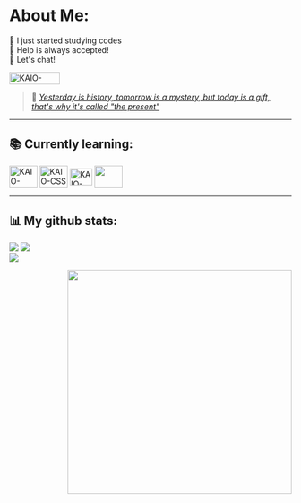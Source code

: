 



  
  <div>
<h1> About Me: </h1>
  <p>
  🔭 I just started studying codes <br>🤝 Help is always accepted!<br>💬 Let's chat!<br> 
    
  <a href="https://www.linkedin.com/in/kaio-mendes-6bb1a22b6/" target="_blank" rel="external"><img align="center" alt="KAIO-LINKEDIN" height="22,5" width="90" src="https://img.shields.io/badge/LinkedIn-0077B5?style=for-the-badge&logo=linkedin&logoColor=white"></a>
  </a>
    <blockquote>🌱 <em><a href="https://www.youtube.com/watch?v=HeOLas58buw" target="_blank" rel="external">Yesterday is history, tomorrow is a mystery, but today is a gift, that's why it's called "the present"</a></em></blockquote>
  </p>
    
  </div>

<hr>

<div> 
<h2>📚 Currently learning:</h2>

<img align="center" alt="KAIO-HTML" height="40" width="50" src="https://cdn.jsdelivr.net/gh/devicons/devicon@latest/icons/html5/html5-original-wordmark.svg">
  
<img align="center" alt="KAIO-CSS" height="40" width="50" src="https://cdn.jsdelivr.net/gh/devicons/devicon@latest/icons/css3/css3-original-wordmark.svg">

<img align="center" alt="KAIO-CSS" height="30" width="40" src="https://cdn.jsdelivr.net/gh/devicons/devicon@latest/icons/javascript/javascript-original.svg">

<img src="https://cdn.jsdelivr.net/gh/devicons/devicon@latest/icons/python/python-original.svg" align="center" width="50" height="40" />
          
  
</div>

<hr>
<h2>📊 My github stats:</h2>
<div>
  
  ![](https://github-readme-stats.vercel.app/api?username=kaiomendes15&theme=prussian&hide_border=false&include_all_commits=true&count_private=true)
  ![](https://github-readme-streak-stats.herokuapp.com/?user=kaiomendes15&theme=prussian&hide_border=false)<br>
  ![](https://github-readme-stats.vercel.app/api/top-langs/?username=kaiomendes15&theme=prussian&hide_border=false&include_all_commits=true&count_private=true&layout=compact)<br>
  
  
  <img src="https://cdn.discordapp.com/attachments/861956515678388248/1231323750595694733/2e6b4537f03290cbdcf32566d34cd4db.gif?ex=66368a9b&is=6624159b&hm=1a240763f17fb3221d17d5d671a26dd4ea1233f741f061a0f0039d32a143d390&"  align="right" width="400px">  
  

</div>





